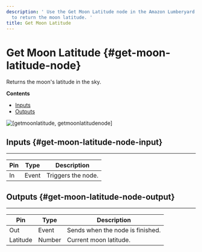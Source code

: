 ```yaml
---
description: ' Use the Get Moon Latitude node in the Amazon Lumberyard Script Canvas editor
  to return the moon latitude. '
title: Get Moon Latitude
---
```

# Get Moon Latitude {#get-moon-latitude-node}

Returns the moon's latitude in the sky\.

**Contents**
+ [Inputs](#get-moon-latitude-node-input)
+ [Outputs](#get-moon-latitude-node-output)

![\[getmoonlatitude, getmoonlatitudenode\]](/images/userguide/scripting/script-canvas/scriptcanvasnodes/script-canvas-get-moon-latitude-node.png)

## Inputs {#get-moon-latitude-node-input}


****

| Pin | Type | Description |
| --- | --- | --- |
| In | Event | Triggers the node\. |

## Outputs {#get-moon-latitude-node-output}


****

| Pin | Type | Description |
| --- | --- | --- |
| Out | Event | Sends when the node is finished\. |
| Latitude | Number | Current moon latitude\. |
